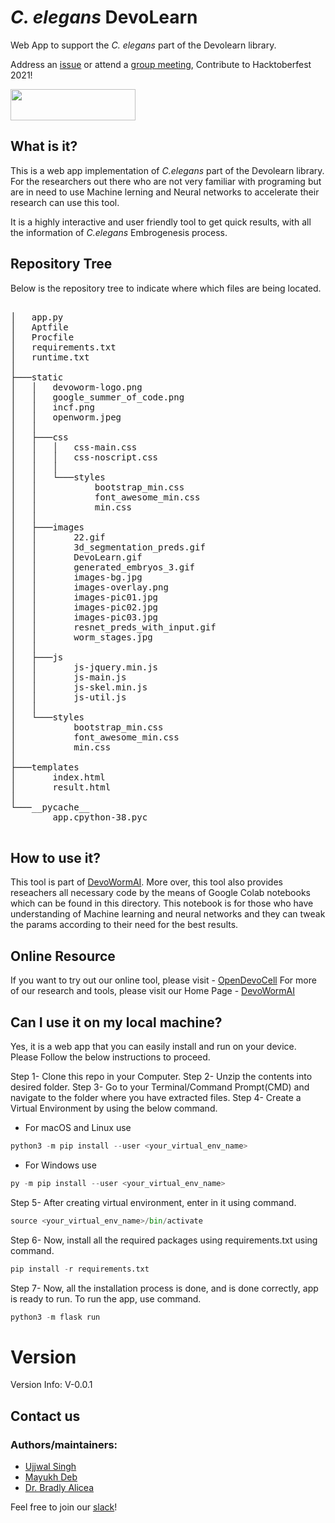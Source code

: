# *C. elegans* DevoLearn
Web App to support the _C. elegans_ part of the Devolearn library. 

Address an [issue](https://github.com/devoworm/Digital-Bacillaria/issues) or attend a [group meeting](https://devoworm.weebly.com/schedulejoin.html), Contribute to Hacktoberfest 2021!   

<IMG width="200" height="50" SRC = "https://github.com/devoworm/Digital-Bacillaria/blob/master/Hacktoberfest/hf_logo.png">

## What is it?
This is a web app implementation of _C.elegans_ part of the Devolearn library. For the researchers out there who are not very familiar with programing but are in need to use Machine lerning and Neural networks to accelerate their research can use this tool. 

It is a highly interactive and user friendly tool to get quick results, with all the information of _C.elegans_ Embrogenesis process. 

## Repository Tree

Below is the repository tree to indicate where which files are being located.

<pre>

│   app.py
│   Aptfile
│   Procfile
│   requirements.txt
│   runtime.txt
│
├───static
│   │   devoworm-logo.png
│   │   google_summer_of_code.png
│   │   incf.png
│   │   openworm.jpeg
│   │
│   ├───css
│   │   │   css-main.css
│   │   │   css-noscript.css
│   │   │
│   │   └───styles
│   │           bootstrap_min.css
│   │           font_awesome_min.css
│   │           min.css
│   │
│   ├───images
│   │       22.gif
│   │       3d_segmentation_preds.gif
│   │       DevoLearn.gif
│   │       generated_embryos_3.gif
│   │       images-bg.jpg
│   │       images-overlay.png
│   │       images-pic01.jpg
│   │       images-pic02.jpg
│   │       images-pic03.jpg
│   │       resnet_preds_with_input.gif
│   │       worm_stages.jpg
│   │
│   ├───js
│   │       js-jquery.min.js
│   │       js-main.js
│   │       js-skel.min.js
│   │       js-util.js
│   │
│   └───styles
│           bootstrap_min.css
│           font_awesome_min.css
│           min.css
│
├───templates
│       index.html
│       result.html
│
└───__pycache__
        app.cpython-38.pyc

</pre>
## How to use it?

This tool is part of [DevoWormAI](https://devoworm.github.io/DevoWormAi/index.html). More over, this tool also provides reseachers all necessary code by the means of Google Colab notebooks which can be found in this directory. This notebook is for those who have understanding of Machine learning and neural networks and they can tweak the params according to their need for the best results.

## Online Resource

If you want to try out our online tool, please visit - [OpenDevoCell](https://celegans-devolearn.herokuapp.com/)
For more of our research and tools, please visit our Home Page - [DevoWormAI](https://devoworm.github.io/DevoWormAi/index.html)

## Can I use it on my local machine?

Yes, it is a web app that you can easily install and run on your device. Please Follow the below instructions to proceed.

Step 1- Clone this repo in your Computer.
Step 2- Unzip the contents into desired folder.
Step 3- Go to your Terminal/Command Prompt(CMD) and navigate to the folder where you have extracted files.
Step 4- Create a Virtual Environment by using the below command.
* For macOS and Linux use
```python
python3 -m pip install --user <your_virtual_env_name>
```
* For Windows use
```python
py -m pip install --user <your_virtual_env_name>
```

Step 5- After creating virtual environment, enter in it using command.
```python
source <your_virtual_env_name>/bin/activate
```

Step 6- Now, install all the required packages using requirements.txt using command.
```python
pip install -r requirements.txt
```
Step 7- Now, all the installation process is done, and is done correctly, app is ready to run. To run the app, use command.
```python
python3 -m flask run
```

# Version
Version Info: V-0.0.1

## Contact us
### Authors/maintainers:
* [Ujjwal Singh](https://twitter.com/ujjjwalll)
* [Mayukh Deb](https://twitter.com/mayukh091)
* [Dr. Bradly Alicea](https://twitter.com/balicea1)

Feel free to join our [slack](https://openworm.slack.com/archives/CMVFU7Q4W)!
